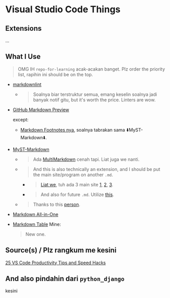 # Visual Studio Code Things

## Extensions

...

## What I Use

> OMG IH `repo-for-learning` acak-acakan banget. Plz order the priority list, rapihin ini should be on the top.

- [markdownlint](https://marketplace.visualstudio.com/items?itemName=DavidAnson.vscode-markdownlint)
  - > Soalnya biar terstruktur semua, emang keselin soalnya jadi banyak notif gitu, but it's worth the price. Linters are wow.
- [GitHub Markdown Preview](https://marketplace.visualstudio.com/items?itemName=bierner.github-markdown-preview)

  except:
  - [Markdown Footnotes nya](https://marketplace.visualstudio.com/items?itemName=bierner.markdown-footnotes), soalnya tabrakan sama ⬇️MyST-Markdown⬇️.
- [MyST-Markdown](https://marketplace.visualstudio.com/items?itemName=ExecutableBookProject.myst-highlight)
  - > Ada [MultiMarkdown](https://www.google.com/search?q=superset+of+markdown+alternative) cenah tapi. Liat juga we nanti.
  - > And this is also technically an extension, and I should be put the main site/program on another `.md`.
    - > [Liat we](https://www.google.com/search?q=myst+markdown), tuh ada 3 main site [1](https://jupyterbook.org/content/myst.html), [2](https://mystmd.org/), [3](https://myst-parser.readthedocs.io/).
    - > And also for future `.md`. Utilize [this](https://www.sphinx-doc.org/).
  - > Thanks to this [person](https://stackoverflow.com/a/71429932).
- [Markdown All-in-One](https://marketplace.visualstudio.com/items?itemName=yzhang.markdown-all-in-one)
- [Markdown Table](https://marketplace.visualstudio.com/items?itemName=TakumiI.markdowntable)
  Mine:
  > New one.

## Source(s) / Plz rangkum me kesini

[25 VS Code Productivity Tips and Speed Hacks](https://www.youtube.com/watch?v=ifTF3ags0XI)

## And also pindahin dari `python_django`

kesini

